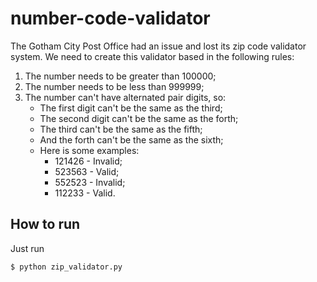# number-code-validator

The Gotham City Post Office had an issue and lost its zip code validator system.
We need to create this validator based in the following rules:

1. The number needs to be greater than 100000;
2. The number needs to be less than 999999;
3. The number can't have alternated pair digits, so:
    * The first digit can't be the same as the third;
    * The second digit can't be the same as the forth;
    * The third can't be the same as the fifth;
    * And the forth can't be the same as the sixth;
    * Here is some examples:
        * 121426 - Invalid;
        * 523563 - Valid;
        * 552523 - Invalid;
        * 112233 - Valid.


## How to run
Just run
    
    $ python zip_validator.py
